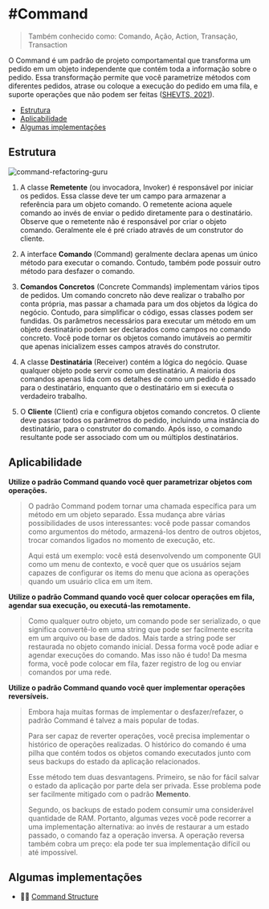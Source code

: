 # #Command
> Também conhecido como: Comando, Ação, Action, Transação,
Transaction

O Command é um padrão de projeto comportamental que
transforma um pedido em um objeto independente que
contém toda a informação sobre o pedido. Essa transformação
permite que você parametrize métodos com diferentes
pedidos, atrase ou coloque a execução do pedido em uma fila,
e suporte operações que não podem ser feitas 
([SHEVTS, 2021](https://refactoring.guru/pt-br/design-patterns/book)).

- [Estrutura](https://github.com/tnicacio/ifc-programacao6/tree/main/command#estrutura)
- [Aplicabilidade](https://github.com/tnicacio/ifc-programacao6/blob/main/command#aplicabilidade)
- [Algumas implementações](https://github.com/tnicacio/ifc-programacao6/blob/main/command#algumas-implementações)

## Estrutura

![command-refactoring-guru](https://user-images.githubusercontent.com/50798315/136704240-11a47da6-b6da-4e9e-83fa-ffa143c86259.png)

1. A classe **Remetente** (ou invocadora, Invoker) é responsável por iniciar os pedidos. Essa classe deve ter um
   campo para armazenar a referência para um objeto comando. O remetente aciona aquele comando ao invés de enviar o 
   pedido diretamente para o destinatário. Observe que o remetente não é responsável por criar o objeto comando. 
   Geralmente ele é pré criado através de um construtor do cliente.

2. A interface **Comando** (Command) geralmente declara apenas um único método para executar o comando. Contudo, também pode possuir
   outro método para desfazer o comando.

3. **Comandos Concretos** (Concrete Commands) implementam vários tipos de pedidos. Um comando concreto não deve realizar 
   o trabalho por conta própria, mas passar a chamada para um dos objetos da lógica do negócio. 
   Contudo, para simplificar o código, essas classes podem ser fundidas. Os parâmetros necessários para executar
   um método em um objeto destinatário podem ser declarados como campos no comando concreto. Você pode tornar os 
   objetos comando imutáveis ao permitir que apenas inicializem esses campos através do construtor.

4. A classe **Destinatária** (Receiver) contém a lógica do negócio. Quase qualquer objeto pode servir como um destinatário.
   A maioria dos comandos apenas lida com os detalhes de como um pedido é passado para o destinatário, enquanto que o 
   destinatário em si executa o verdadeiro trabalho.

5. O **Cliente** (Client) cria e configura objetos comando concretos. O cliente deve passar todos os parâmetros do pedido, 
   incluindo uma instância do destinatário, para o construtor do comando. Após isso, o comando resultante pode ser 
   associado com um ou múltiplos destinatários.

## Aplicabilidade

**Utilize o padrão Command quando você quer parametrizar objetos com operações.**

> O padrão Command podem tornar uma chamada específica para um método em um objeto separado. Essa mudança abre
várias possibilidades de usos interessantes: você pode passar comandos como argumentos do método, armazená-los dentro
de outros objetos, trocar comandos ligados no momento de execução, etc.
>
> Aqui está um exemplo: você está desenvolvendo um componente GUI como um menu de contexto, e você quer que os
usuários sejam capazes de configurar os items do menu que aciona as operações quando um usuário clica em um item.

**Utilize o padrão Command quando você quer colocar operações em fila, agendar sua execução, ou executá-las
remotamente.**

> Como qualquer outro objeto, um comando pode ser serializado, o que significa convertê-lo em uma string que pode ser
facilmente escrita em um arquivo ou base de dados. Mais tarde a string pode ser restaurada no objeto comando inicial. 
Dessa forma você pode adiar e agendar execuções do comando. Mas isso não é tudo! Da mesma forma, você pode colocar em 
fila, fazer registro de log ou enviar comandos por uma rede.

**Utilize o padrão Command quando você quer implementar
operações reversíveis.**

> Embora haja muitas formas de implementar o desfazer/refazer, o padrão Command é talvez a mais popular de todas.
>
> Para ser capaz de reverter operações, você precisa implementar o histórico de operações realizadas. O histórico do
> comando é uma pilha que contém todos os objetos comando executados junto com seus backups do estado da aplicação
relacionados.
> 
> Esse método tem duas desvantagens. Primeiro, se não for fácil salvar o estado da aplicação por parte dela ser privada.
Esse problema pode ser facilmente mitigado com o padrão **Memento**.
> 
> Segundo, os backups de estado podem consumir uma considerável quantidade de RAM. Portanto, algumas vezes você pode
recorrer a uma implementação alternativa: ao invés de restaurar a um estado passado, o comando faz a operação inversa.
A operação reversa também cobra um preço: ela pode ter sua implementação difícil ou até impossível.

## Algumas implementações

- :man_cook: [Command Structure](https://github.com/tnicacio/ifc-programacao6/edit/main/command/extras/command-structure)
